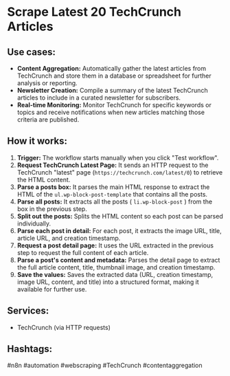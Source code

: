 # Scrape Latest 20 TechCrunch Articles

## Use cases:

- **Content Aggregation:** Automatically gather the latest articles from TechCrunch and store them in a database or spreadsheet for further analysis or reporting.
- **Newsletter Creation:** Compile a summary of the latest TechCrunch articles to include in a curated newsletter for subscribers.
- **Real-time Monitoring:** Monitor TechCrunch for specific keywords or topics and receive notifications when new articles matching those criteria are published.

## How it works:

1.  **Trigger:** The workflow starts manually when you click "Test workflow".
2.  **Request TechCrunch Latest Page:** It sends an HTTP request to the TechCrunch "latest" page (`https://techcrunch.com/latest/0`) to retrieve the HTML content.
3.  **Parse a posts box:** It parses the main HTML response to extract the HTML of the `ul.wp-block-post-template` that contains all the posts.
4.  **Parse all posts:** It extracts all the posts ( `li.wp-block-post` ) from the box in the previous step.
5.  **Split out the posts:** Splits the HTML content so each post can be parsed individually.
6.  **Parse each post in detail:** For each post, it extracts the image URL, title, article URL, and creation timestamp.
7.  **Request a post detail page:**  It uses the URL extracted in the previous step to request the full content of each article.
8.  **Parse a post's content and metadata:** Parses the detail page to extract the full article content, title, thumbnail image, and creation timestamp.
9.  **Save the values:**  Saves the extracted data (URL, creation timestamp, image URL, content, and title) into a structured format, making it available for further use.

## Services:

-   TechCrunch (via HTTP requests)

## Hashtags:

#n8n #automation #webscraping #TechCrunch #contentaggregation
